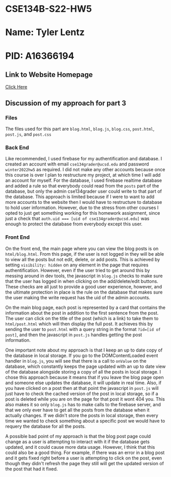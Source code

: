 # CSE134B-S22-HW5
# Name: Tyler Lentz
# PID: A16366194

## Link to Website Homepage

[Click Here](https://cse134b-hw5-1149b.web.app/)

## Discussion of my approach for part 3

### Files
The files used for this part are `blog.html`, `blog.js`, `blog.css`, `post.html`, `post.js`, and `post.css`

### Back End

Like recommended, I used firebase for my authentification and database. I created an account with email `cse134grader@ucsd.edu` and password `winter2022hw5` as required. I did not make any other accounts because once this course is over I plan to restructure my project, at which time I will add an account for myself. For the database, I used firebase realtime database and added a rule so that everybody could read from the `posts` part of the database, but only the admin cse134grader user could write to that part of the database. This approach is limited because if I were to want to add more accounts to the website then I would have to restructure to database to hold user information. However, due to the stress from other courses I opted to just get something working for this homework assignment, since just a check that `auth.uid === [uid of cse134grader@ucsd.edu]` was enough to protect the database from everybody except this user.

### Front End

On the front end, the main page where you can view the blog posts is on `html/blog.html`. From this page, if the user is not logged in they will be able to view all the posts but not edit, delete, or add posts. This is achieved by setting `visibility: hidden` on any element in the page that requires authentification. However, even if the user tried to get around this by messing around in dev tools, the javascript in `blog.js` checks to make sure that the user has logged in when clicking on the add/delete/edit buttons. These checks are all just to provide a good user experience, however, and the ultimate protection in place is the rule on the database that makes sure the user making the write request has the uid of the admin accounts.

On the main blog page, each post is represented by a card that contains the information about the post in addition to the first sentence from the post. The user can click on the title of the post (which is a link) to take them to `html/post.html` which will then display the full post. It achieves this by sending the user to `post.html` with a query string in the format `?id=[id of post]`, and then the javascript in `post.js` handles getting the post information.

One important note about my approach is that I keep an up to date copy of the database in local storage. If you go to the DOMContentLoaded event handler in `blog.js`, you will see that there is a call to `onValue` on the database, which constantly keeps the page updated with an up to date view of the database alongside storing a copy of all the posts in local storage. I chose this approach because it means that if you leave the blog page open and someone else updates the database, it will update in real time. Also, if you have clicked on a post then at that point the javascript in `post.js` will just have to check the cached version of the post in local storage, so if a post is deleted while you are on the page for that post it wont 404 you. This also makes it so only `blog.js` has to make calls to the firebase server, and that we only ever have to get all the posts from the database when it actually changes. If we didn't store the posts in local storage, then every time we wanted to check something about a specific post we would have to requery the database for all the posts.

A possible bad point of my approach is that the blog post page could change as a user is attempting to interact with it if the database gets updated, and it could cause more data usage. However, I think that this could also be a good thing. For example, if there was an error in a blog post and it gets fixed right before a user is attempting to click on the post, even though they didn't refresh the page they still will get the updated version of the post that had it fixed. 